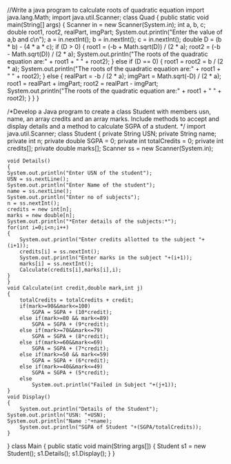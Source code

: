 //Write a java program to calculate roots of quadratic equation
import java.lang.Math;
import java.util.Scanner;
class Quad {
    public static void main(String[] args) {
        Scanner in = new Scanner(System.in);
        int a, b, c;
        double root1, root2, realPart, imgPart;
        System.out.println("Enter the value of a,b and c\n");
        a = in.nextInt();
        b = in.nextInt();
        c = in.nextInt();
        double D = (b * b) - (4 * a * c);
        if (D > 0) {
            root1 = (-b + Math.sqrt(D)) / (2 * a);
            root2 = (-b - Math.sqrt(D)) / (2 * a);
            System.out.println("The roots of the quadratic equation are:" + root1 + " " + root2);
        } else if (D == 0) {
            root1 = root2 = b / (2 * a);
            System.out.println("The roots of the quadratic equation are:" + root1 + " " + root2);
        } else {
            realPart = -b / (2 * a);
            imgPart = Math.sqrt(-D) / (2 * a);
            root1 = realPart + imgPart;
            root2 = realPart - imgPart;
            System.out.println("The roots of the quadratic equation are:" + root1 + " " + root2);
        }
    }
}

/*Develop a Java program to create a class Student with members usn, name, an array
credits and an array marks. Include methods to accept and display details and a method to
calculate SGPA of a student.
*/
import java.util.Scanner;
class Student
{
	private String USN;
	private String name;
	private int n;
	private double SGPA = 0;
	private int totalCredits = 0;
  private int credits[];
  private double marks[];
	Scanner ss = new Scanner(System.in);

	void Details()
	{
	System.out.println("Enter USN of the student");
	USN = ss.nextLine();
	System.out.println("Enter Name of the student");
	name = ss.nextLine();
	System.out.println("Enter no of subjects");
	n = ss.nextInt();
	credits = new int[n];
	marks = new double[n];
	System.out.println("*Enter details of the subjects:*");
	for(int i=0;i<n;i++)
	{
		System.out.println("Enter credits allotted to the subject "+(i+1));
		credits[i] = ss.nextInt();
		System.out.println("Enter marks in the subject "+(i+1));
		marks[i] = ss.nextInt();
		Calculate(credits[i],marks[i],i);
	}
    }
    void Calculate(int credit,double mark,int j)
    {
		totalCredits = totalCredits + credit;
		if(mark>=90&&mark<=100)
			SGPA = SGPA + (10*credit);
		else if(mark>=80 && mark<=89)
			SGPA = SGPA + (9*credit);
		else if(mark>=70&&mark<=79)
			SGPA = SGPA + (8*credit);
		else if(mark>=60&&mark<=69)
			SGPA = SGPA + (7*credit);
		else if(mark>=50 && mark<=59)
			SGPA = SGPA + (6*credit);
		else if(mark>=40&&mark<=49)
			SGPA = SGPA + (5*credit);
		else
			System.out.println("Failed in Subject "+(j+1));
	}
	void Display()
	{
		System.out.println("Details of the Student");
    System.out.println("USN: "+USN);
    System.out.println("Name :"+name);
		System.out.println("SGPA of Student "+(SGPA/totalCredits));
	}
}
class Main
{
	public static void main(String args[])
	{
		Student s1 = new Student();
		s1.Details();
		s1.Display();
	}
}

